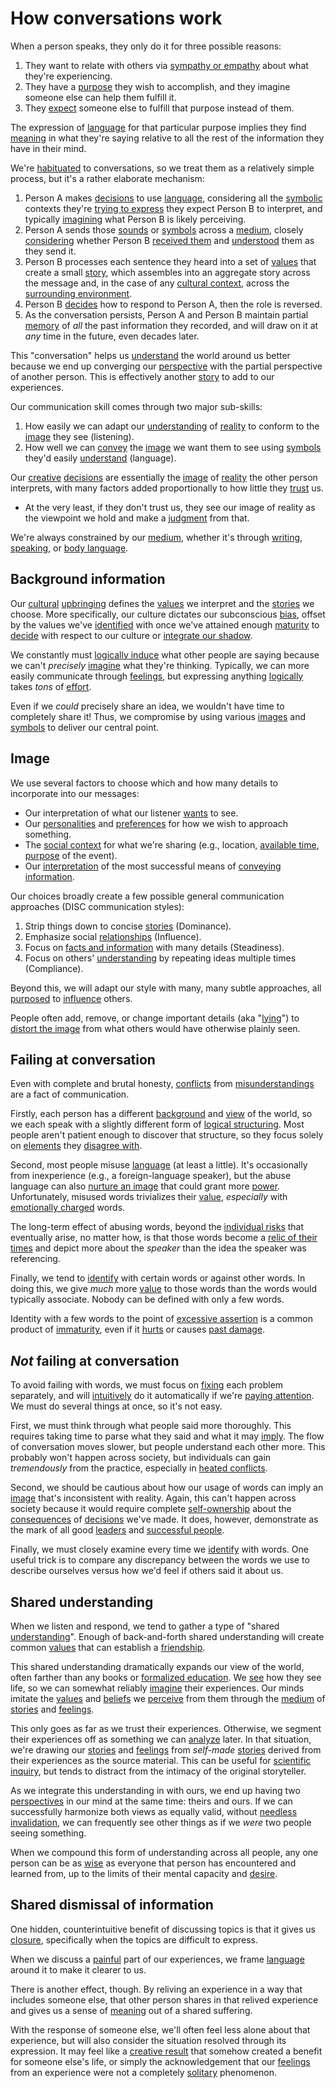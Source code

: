 
# How conversations work

When a person speaks, they only do it for three possible reasons:

1. They want to relate with others via [sympathy or empathy](mind-feelings.md) about what they're experiencing.
2. They have a [purpose](purpose.md) they wish to accomplish, and they imagine someone else can help them fulfill it.
3. They [expect](imagination.md) someone else to fulfill that purpose instead of them.

The expression of [language](language.md) for that particular purpose implies they find [meaning](meaning.md) in what they're saying relative to all the rest of the information they have in their mind.

We're [habituated](habits.md) to conversations, so we treat them as a relatively simple process, but it's a rather elaborate mechanism:

1. Person A makes [decisions](decisions.md) to use [language](language.md), considering all the [symbolic](symbols.md) contexts they're [trying to express](purpose.md) they expect Person B to interpret, and typically [imagining](imagination.md) what Person B is likely perceiving.
2. Person A sends those [sounds](language-speaking.md) or [symbols](language-writing.md) across a [medium](creations.md), closely [considering](logic.md) whether Person B [received them](image.md) and [understood](understanding.md) them as they send it.
3. Person B processes each sentence they heard into a set of [values](values.md) that create a small [story](stories.md), which assembles into an aggregate story across the message and, in the case of any [cultural context](culture.md), across the [surrounding environment](reality.md).
4. Person B [decides](decisions.md) how to respond to Person A, then the role is reversed.
5. As the conversation persists, Person A and Person B maintain partial [memory](mind-memory.md) of *all* the past information they recorded, and will draw on it at *any* time in the future, even decades later.

This "conversation" helps us [understand](understanding.md) the world around us better because we end up converging our [perspective](image.md) with the partial perspective of another person. This is effectively another [story](stories.md) to add to our experiences.

Our communication skill comes through two major sub-skills:

1. How easily we can adapt our [understanding](understanding.md) of [reality](reality.md) to conform to the [image](image.md) they see (listening).
2. How well we can [convey](mind-creativity-results.md) the [image](image.md) we want them to see using [symbols](symbols.md) they'd easily [understand](understanding.md) (language).

Our [creative](mind-creativity.md) [decisions](decisions.md) are essentially the [image](image.md) of [reality](reality.md) the other person interprets, with many factors added proportionally to how little they [trust](trust.md) us.

- At the very least, if they don't trust us, they see our image of reality as the viewpoint we hold and make a [judgment](image.md) from that.

We're always constrained by our [medium](creations.md), whether it's through [writing](language-writing.md), [speaking](language-speaking.md), or [body language](people-3_boundaries.md).

## Background information

Our [cultural](culture.md) [upbringing](people-family.md) defines the [values](values.md) we interpret and the [stories](stories.md) we choose. More specifically, our culture dictates our subconscious [bias](mind-bias.md), offset by the values we've [identified](identity.md) with once we've attained enough [maturity](maturity.md) to [decide](decisions.md) with respect to our culture or [integrate our shadow](personality.md).

We constantly must [logically induce](logic.md) what other people are saying because we can't *precisely* [imagine](imagination.md) what they're thinking. Typically, we can more easily communicate through [feelings](mind-feelings.md), but expressing anything [logically](logic.md) takes *tons* of [effort](mind-creativity-results.md).

Even if we *could* precisely share an idea, we wouldn't have time to completely share it! Thus, we compromise by using various [images](image.md) and [symbols](symbols.md) to deliver our central point.

## Image

We use several factors to choose which and how many details to incorporate into our messages:

- Our interpretation of what our listener [wants](purpose.md) to see.
- Our [personalities](personality.md) and [preferences](decisions.md) for how we wish to approach something.
- The [social context](culture.md) for what we're sharing (e.g., location, [available time](datetime.md), [purpose](purpose.md) of the event).
- Our [interpretation](imagination.md) of the most successful means of [conveying information](pedagogy.md).

Our choices broadly create a few possible general communication approaches (DISC communication styles):

1. Strip things down to concise [stories](stories.md) (Dominance).
2. Emphasize social [relationships](people-friends.md) (Influence).
3. Focus on [facts and information](reality.md) with many details (Steadiness).
4. Focus on others' [understanding](understanding.md) by repeating ideas multiple times (Compliance).

Beyond this, we will adapt our style with many, many subtle approaches, all [purposed](purpose.md) to [influence](influence.md) others.

People often add, remove, or change important details (aka "[lying](people-lying.md)") to [distort the image](image-distortion.md) from what others would have otherwise plainly seen.

## Failing at conversation

Even with complete and brutal honesty, [conflicts](people-conflicts.md) from [misunderstandings](understanding.md) are a fact of communication.

Firstly, each person has a different [background](people-family.md) and [view](image.md) of the world, so we each speak with a slightly different form of [logical structuring](logic.md). Most people aren't patient enough to discover that structure, so they focus solely on [elements](image.md) they [disagree with](people-conflicts.md).

Second, most people misuse [language](language.md) (at least a little). It's occasionally from inexperience (e.g., a foreign-language speaker), but the abuse language can also [nurture an image](image-distortion.md) that could grant more [power](power.md). Unfortunately, misused words trivializes their [value](values-quality.md), *especially* with [emotionally charged](mind-feelings.md) words.

The long-term effect of abusing words, beyond the [individual risks](safety-riskmgmt.md) that eventually arise, no matter how, is that those words become a [relic of their times](trends.md) and depict more about the *speaker* than the idea the speaker was referencing.

Finally, we tend to [identify](identity.md) with certain words or against other words. In doing this, we give *much* more [value](purpose.md) to those words than the words would typically associate. Nobody can be defined with only a few words.

Identity with a few words to the point of [excessive assertion](people-conflicts.md) is a common product of [immaturity](maturity.md), even if it [hurts](mind-feelings-sadness.md) or causes [past damage](hardship-ptsd.md).

## *Not* failing at conversation

To avoid failing with words, we must focus on [fixing](fix.md) each problem separately, and will [intuitively](mind-feelings.md) do it automatically if we're [paying attention](awareness.md). We must do several things at once, so it's not easy.

First, we must think through what people said more thoroughly. This requires taking time to parse what they said and what it may [imply](mind-feelings.md). The flow of conversation moves slower, but people understand each other more. This probably won't happen across society, but individuals can gain *tremendously* from the practice, especially in [heated conflicts](people-5_conflicts.md).

Second, we should be cautious about how our usage of words can imply an [image](image.md) that's inconsistent with reality. Again, this can't happen across society because it would require complete [self-ownership](meaning.md) about the [consequences](mind-creativity-results.md) of [decisions](decisions.md) we've made. It does, however, demonstrate as the mark of all good [leaders](groups-large.md) and [successful people](success-1_why.md).

Finally, we must closely examine every time we [identify](identity.md) with words. One useful trick is to compare any discrepancy between the words we use to describe ourselves versus how we'd feel if others said it about us.

## Shared understanding

When we listen and respond, we tend to gather a type of "shared [understanding](understanding.md)". Enough of back-and-forth shared understanding will create common [values](values.md) that can establish a [friendship](people-friends.md).

This shared understanding dramatically expands our view of the world, often farther than any books or [formalized education](pedagogy.md). We [see](image.md) how they see life, so we can somewhat reliably [imagine](imagination.md) their experiences. Our minds imitate the [values](values.md) and [beliefs](understanding-certainty.md) we [perceive](image.md) from them through the [medium](creations.md) of [stories](stories.md) and [feelings](mind-feelings.md).

This only goes as far as we trust their experiences. Otherwise, we segment their experiences off as something we can [analyze](logic.md) later. In that situation, we're drawing our [stories](stories.md) and [feelings](mind-feelings.md) from *self-made* [stories](stories.md) derived from their experiences as the source material. This can be useful for [scientific inquiry](science.md), but tends to distract from the intimacy of the original storyteller.

As we integrate this understanding in with ours, we end up having two [perspectives](image.md) in our mind at the same time: theirs and ours. If we can successfully harmonize both views as equally valid, without [needless invalidation](conflicts-inner.md), we can frequently see other things as if we *were* two people seeing something.

When we compound this form of understanding across all people, any one person can be as [wise](understanding.md) as everyone that person has encountered and learned from, up to the limits of their mental capacity and [desire](purpose.md).

## Shared dismissal of information

One hidden, counterintuitive benefit of discussing topics is that it gives us [closure](stories.md), specifically when the topics are difficult to express.

When we discuss a [painful](hardship-ptsd.md) part of our experiences, we frame [language](language.md) around it to make it clearer to us.

There is another effect, though. By reliving an experience in a way that includes someone else, that other person shares in that relived experience and gives us a sense of [meaning](meaning.md) out of a shared suffering.

With the response of someone else, we'll often feel less alone about that experience, but will also consider the situation resolved through its expression. It may feel like a [creative result](mind-creativity-results.md) that somehow created a benefit for someone else's life, or simply the acknowledgement that our [feelings](mind-feelings.md) from an experience were not a completely [solitary](hardship-solitude.md) phenomenon.

